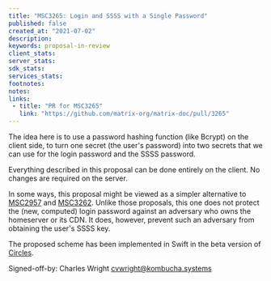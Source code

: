 ```yaml
---
title: "MSC3265: Login and SSSS with a Single Password"
published: false
created_at: "2021-07-02"
description:
keywords: proposal-in-review
client_stats:
server_stats:
sdk_stats:
services_stats:
footnotes:
notes:
links:
 - title: "PR for MSC3265"
   link: "https://github.com/matrix-org/matrix-doc/pull/3265"
---
```

The idea here is to use a password hashing function (like Bcrypt) on the client side, to turn one secret (the user's password) into two secrets that we can use for the login password and the SSSS password.

Everything described in this proposal can be done entirely on the client.  No changes are required on the server.

In some ways, this proposal might be viewed as a simpler alternative to [MSC2957](https://github.com/matrix-org/matrix-doc/pull/2957) and [MSC3262](https://github.com/matrix-org/matrix-doc/pull/3262).  Unlike those proposals, this one does not protect the (new, computed) login password against an adversary who owns the homeserver or its CDN.  It does, however, prevent such an adversary from obtaining the user's SSSS key.

The proposed scheme has been implemented in Swift in the beta version of [Circles](https://github.com/KombuchaPrivacy/circles-ios).

Signed-off-by: Charles Wright <cvwright@kombucha.systems>
